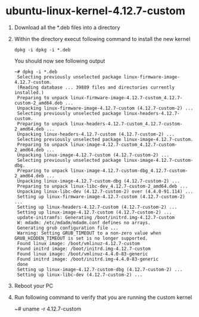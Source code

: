 # ubuntu-linux-kernel-4.12.7-custom

1. Download all the *.deb files into a directory
2. Within the directory execut following command to install the new kernel 
   
       dpkg -i dpkg -i *.deb

   You should now see following output

	   ~# dpkg -i *.deb
		Selecting previously unselected package linux-firmware-image-4.12.7-custom.
		(Reading database ... 39889 files and directories currently installed.)
		Preparing to unpack linux-firmware-image-4.12.7-custom_4.12.7-custom-2_amd64.deb ...
		Unpacking linux-firmware-image-4.12.7-custom (4.12.7-custom-2) ...
		Selecting previously unselected package linux-headers-4.12.7-custom.
		Preparing to unpack linux-headers-4.12.7-custom_4.12.7-custom-2_amd64.deb ...
		Unpacking linux-headers-4.12.7-custom (4.12.7-custom-2) ...
		Selecting previously unselected package linux-image-4.12.7-custom.
		Preparing to unpack linux-image-4.12.7-custom_4.12.7-custom-2_amd64.deb ...
		Unpacking linux-image-4.12.7-custom (4.12.7-custom-2) ...
		Selecting previously unselected package linux-image-4.12.7-custom-dbg.
		Preparing to unpack linux-image-4.12.7-custom-dbg_4.12.7-custom-2_amd64.deb ...
		Unpacking linux-image-4.12.7-custom-dbg (4.12.7-custom-2) ...
		Preparing to unpack linux-libc-dev_4.12.7-custom-2_amd64.deb ...
		Unpacking linux-libc-dev (4.12.7-custom-2) over (4.4.0-91.114) ...
		Setting up linux-firmware-image-4.12.7-custom (4.12.7-custom-2) ...
		Setting up linux-headers-4.12.7-custom (4.12.7-custom-2) ...
		Setting up linux-image-4.12.7-custom (4.12.7-custom-2) ...
		update-initramfs: Generating /boot/initrd.img-4.12.7-custom
		W: mdadm: /etc/mdadm/mdadm.conf defines no arrays.
		Generating grub configuration file ...
		Warning: Setting GRUB_TIMEOUT to a non-zero value when GRUB_HIDDEN_TIMEOUT is set is no longer supported.
		Found linux image: /boot/vmlinuz-4.12.7-custom
		Found initrd image: /boot/initrd.img-4.12.7-custom
		Found linux image: /boot/vmlinuz-4.4.0-83-generic
		Found initrd image: /boot/initrd.img-4.4.0-83-generic
		done
		Setting up linux-image-4.12.7-custom-dbg (4.12.7-custom-2) ...
		Setting up linux-libc-dev (4.12.7-custom-2) ...

3. Reboot your PC
4. Run following command to verify that you are running the custom kernel
 
   	~# uname -r
        4.12.7-custom



